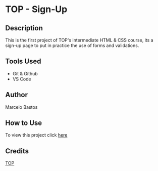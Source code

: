 # TOP - Sign-Up

## Description

This is the first project of TOP's intermediate HTML & CSS course, its a sign-up page to put in practice the use of forms and validations.

## Tools Used

* Git & Github
* VS Code

## Author

Marcelo Bastos

## How to Use

To view this project click [here](https://mbstxs.github.io/odin-signup/)

## Credits

[TOP](https://theodinproject.com)
